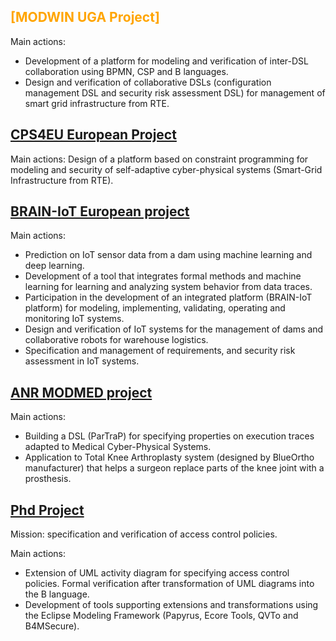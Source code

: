 ## <span style="color:orange"> [MODWIN UGA Project] </span>

Main actions: 
-  Development of a platform for modeling and verification of inter-DSL collaboration using BPMN, CSP and B languages.
-  Design and verification of collaborative DSLs (configuration management DSL and security risk assessment DSL) for management of smart grid infrastructure from RTE.

## <span style="color:orange"> [CPS4EU European Project](https://cps4eu.eu/)  </span>

Main actions: 
Design of a platform based on constraint programming for modeling and security of self-adaptive cyber-physical systems (Smart-Grid Infrastructure from RTE).

## <span style="color:orange"> [BRAIN-IoT European project](https://www.brain-iot.eu/) </span>

Main actions: 
-  Prediction on IoT sensor data from a dam using machine learning and deep learning.
-  Development of a tool that integrates formal methods and machine learning for learning and analyzing system behavior from data traces.
-  Participation in the development of an integrated platform (BRAIN-IoT platform) for modeling, implementing, validating, operating and monitoring IoT systems.    
-  Design and verification of IoT systems for the management of dams and collaborative robots for warehouse logistics.
-  Specification and management of requirements, and security risk assessment in IoT systems.

## <span style="color:orange"> [ANR MODMED project](http://vasco.imag.fr/MODMED/MODMEDHome.html) </span>

Main actions: 
-  Building a DSL (ParTraP) for specifying properties on execution traces adapted to Medical Cyber-Physical Systems.
-  Application to Total Knee Arthroplasty system (designed by BlueOrtho manufacturer) that helps a surgeon replace parts of the knee joint with a prosthesis.



## <span style="color:orange"> [Phd Project](https://theses.univ-oran1.dz/document/15201707t.pdf) </span>

Mission: specification and verification of access control policies.

Main actions: 
- Extension of UML activity diagram for specifying access control policies. Formal verification    after transformation of UML diagrams into the B language. 
- Development of tools supporting extensions and transformations using the Eclipse Modeling Framework (Papyrus, Ecore Tools, QVTo and B4MSecure).



